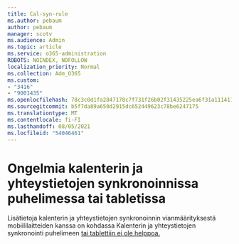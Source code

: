 ```yaml
---
title: Cal-syn-rule
ms.author: pebaum
author: pebaum
manager: scotv
ms.audience: Admin
ms.topic: article
ms.service: o365-administration
ROBOTS: NOINDEX, NOFOLLOW
localization_priority: Normal
ms.collection: Adm_O365
ms.custom:
- "3416"
- "9001435"
ms.openlocfilehash: 78c3c0d1fa2847178c7f731f26b02f31435225ea6f31a11141197294a283fd0b
ms.sourcegitcommit: b5f7da89a650d2915dc652449623c78be6247175
ms.translationtype: MT
ms.contentlocale: fi-FI
ms.lasthandoff: 08/05/2021
ms.locfileid: "54046461"
---
```

# <a name="problems-syncing-calendar-and-contacts-on-phone-or-tablet"></a>Ongelmia kalenterin ja yhteystietojen synkronoinnissa puhelimessa tai tabletissa

Lisätietoja kalenterin ja yhteystietojen synkronoinnin vianmäärityksestä mobiililaitteiden kanssa on kohdassa Kalenterin ja yhteystietojen synkronointi puhelimeen [tai tablettiin ei ole helppoa.](https://support.office.com/article/can-t-sync-calendar-and-contacts-with-my-phone-or-tablet-8479d764-b9f5-4fff-ba88-edd7c265df9f)